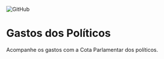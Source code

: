 ![GitHub](https://img.shields.io/github/license/thiagojobson/Gastos-dos-Politicos)

# Gastos dos Políticos

Acompanhe os gastos com a Cota Parlamentar dos políticos.
